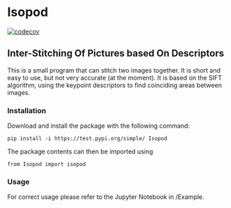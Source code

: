 # Isopod

[![codecov](https://codecov.io/gh/InkAtom/Isopod/graph/badge.svg?token=DPZIZQZ8GB)](https://codecov.io/gh/InkAtom/Isopod)


## Inter-Stitching Of Pictures based On Descriptors

This is a small program that can stitch two images together. It is short and easy to use, but not very accurate (at the moment). 
It is based on the SIFT algorithm, using the keypoint descriptors to find coinciding areas between images. 

### Installation

Download and install the package with the following command:

```console
pip install -i https://test.pypi.org/simple/ Isopod
```

The package contents can then be imported using

```console
from Isopod import isopod
```

### Usage

For correct usage please refer to the Jupyter Notebook in /Example. 





